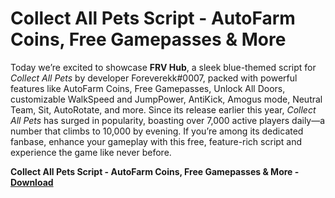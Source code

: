 <h1>Collect All Pets Script - AutoFarm Coins, Free Gamepasses & More</h1>

Today we’re excited to showcase **FRV Hub**, a sleek blue-themed script for *Collect All Pets* by developer Foreverekk#0007, packed with powerful features like AutoFarm Coins, Free Gamepasses, Unlock All Doors, customizable WalkSpeed and JumpPower, AntiKick, Amogus mode, Neutral Team, Sit, AutoRotate, and more. Since its release earlier this year, *Collect All Pets* has surged in popularity, boasting over 7,000 active players daily—a number that climbs to 10,000 by evening. If you’re among its dedicated fanbase, enhance your gameplay with this free, feature-rich script and experience the game like never before.

**Collect All Pets Script - AutoFarm Coins, Free Gamepasses &amp; More - [Download](https://www.dlgram.com/public/files/api.php?shortened=or7gUL)**


